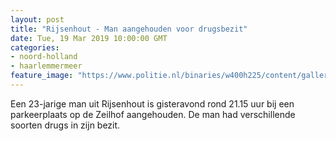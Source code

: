 ```yaml
---
layout: post
title: "Rijsenhout - Man aangehouden voor drugsbezit"
date: Tue, 19 Mar 2019 10:00:00 GMT
categories: 
- noord-holland 
- haarlemmermeer 
feature_image: "https://www.politie.nl/binaries/w400h225/content/gallery/politie/stockfotos/infra-en-voertuigen/logo-politie-op-dienstauto.jpg"
---
```


Een 23-jarige man uit Rijsenhout is gisteravond rond 21.15 uur bij een parkeerplaats op de Zeilhof aangehouden. De man had verschillende soorten drugs in zijn bezit.
